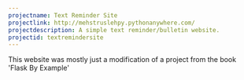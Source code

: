 ```yaml
---
projectname: Text Reminder Site
projectlink: http://mehstruslehpy.pythonanywhere.com/
projectdescription: A simple text reminder/bulletin website.
projectid: textremindersite
---
```

This website was mostly just a modification of a project from the book 'Flask By Example'
